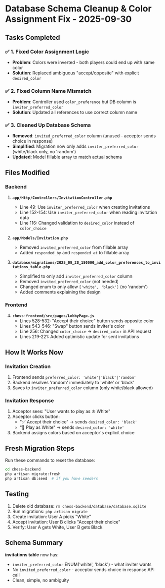 # Database Schema Cleanup & Color Assignment Fix - 2025-09-30

## Tasks Completed

### ✅ 1. Fixed Color Assignment Logic
- **Problem**: Colors were inverted - both players could end up with same color
- **Solution**: Replaced ambiguous "accept/opposite" with explicit `desired_color`

### ✅ 2. Fixed Column Name Mismatch
- **Problem**: Controller used `color_preference` but DB column is `inviter_preferred_color`
- **Solution**: Updated all references to use correct column name

### ✅ 3. Cleaned Up Database Schema
- **Removed**: `invited_preferred_color` column (unused - acceptor sends choice in response)
- **Simplified**: Migration now only adds `inviter_preferred_color` (white/black only, no 'random')
- **Updated**: Model fillable array to match actual schema

## Files Modified

### Backend
1. **`app/Http/Controllers/InvitationController.php`**
   - Line 49: Use `inviter_preferred_color` when creating invitations
   - Line 152-154: Use `inviter_preferred_color` when reading invitation data
   - Line 116: Changed validation to `desired_color` instead of `color_choice`

2. **`app/Models/Invitation.php`**
   - Removed `invited_preferred_color` from fillable array
   - Added `responded_by` and `responded_at` to fillable array

3. **`database/migrations/2025_09_28_150000_add_color_preferences_to_invitations_table.php`**
   - Simplified to only add `inviter_preferred_color` column
   - Removed `invited_preferred_color` (not needed)
   - Changed enum to only allow `['white', 'black']` (no 'random')
   - Added comments explaining the design

### Frontend
4. **`chess-frontend/src/pages/LobbyPage.js`**
   - Lines 528-532: "Accept their choice" button sends opposite color
   - Lines 543-546: "Swap" button sends inviter's color
   - Line 256: Changed `color_choice` → `desired_color` in API request
   - Lines 219-221: Added optimistic update for sent invitations

## How It Works Now

### Invitation Creation
1. Frontend sends `preferred_color: 'white'|'black'|'random'`
2. Backend resolves 'random' immediately to 'white' or 'black'
3. Saves to `inviter_preferred_color` column (only white/black allowed)

### Invitation Response
1. Acceptor sees: "User wants to play as ♔ White"
2. Acceptor clicks button:
   - "✅ Accept their choice" → sends `desired_color: 'black'`
   - "🔄 Play as White" → sends `desired_color: 'white'`
3. Backend assigns colors based on acceptor's explicit choice

## Fresh Migration Steps

Run these commands to reset the database:

```bash
cd chess-backend
php artisan migrate:fresh
php artisan db:seed  # if you have seeders
```

## Testing

1. Delete old database: `rm chess-backend/database/database.sqlite`
2. Run migrations: `php artisan migrate`
3. Create invitation: User A picks "White"
4. Accept invitation: User B clicks "Accept their choice"
5. Verify: User A gets White, User B gets Black

## Schema Summary

**invitations table** now has:
- `inviter_preferred_color` ENUM('white', 'black') - what inviter wants
- No `invited_preferred_color` - acceptor sends choice in response API call
- Clean, simple, no ambiguity